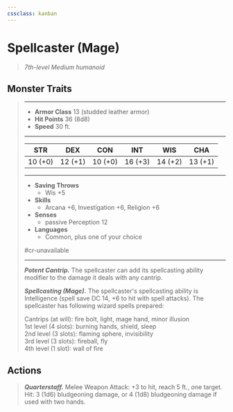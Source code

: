 ```yaml
---
cssclass: kanban
---
```


# Spellcaster (Mage)
>*7th-level Medium humanoid*
## Monster Traits
>___
>- **Armor Class** 13 (studded leather armor)
>- **Hit Points** 36 (8d8)
>- **Speed** 30 ft.
>___
>|STR|DEX|CON|INT|WIS|CHA|
>|:---:|:---:|:---:|:---:|:---:|:---:|
>|10 (+0)|12 (+1)|10 (+0)|16 (+3)|14 (+2)|13 (+1)|
>___
>- **Saving Throws**
>	 - Wis +5
>- **Skills**
>	 - Arcana +6, Investigation +6, Religion +6
>- **Senses**
>	 - passive Perception 12
>- **Languages**
>	 - Common, plus one of your choice
>
> #cr-unavailable
>___
>***Potent Cantrip.*** The spellcaster can add its spellcasting ability modifier to the damage it deals with any cantrip.  
>
>***Spellcasting (Mage).*** The spellcaster's spellcasting ability is Intelligence (spell save DC 14, +6 to hit with spell attacks). The spellcaster has following wizard spells prepared:  
>
>Cantrips (at will): fire bolt, light, mage hand, minor illusion  
>1st level (4 slots): burning hands, shield, sleep  
>2nd level (3 slots): flaming sphere, invisibility  
>3rd level (3 slots): fireball, fly  
>4th level (1 slot): wall of fire  
>
## Actions
>***Quarterstaff.*** Melee Weapon Attack: +3 to hit, reach 5 ft., one target. Hit: 3 (1d6) bludgeoning damage, or 4 (1d8) bludgeoning damage if used with two hands.
